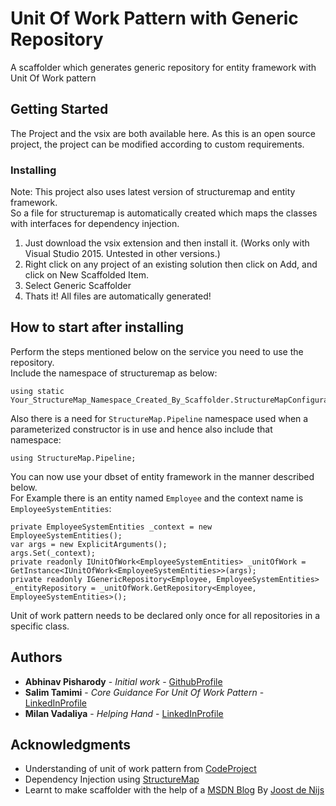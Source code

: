 # Unit Of Work Pattern with Generic Repository

A scaffolder which generates generic repository for entity framework with Unit Of Work pattern

## Getting Started

The Project and the vsix are both available here.
As this is an open source project, the project can be modified according to custom requirements.

### Installing
Note:	This project also uses latest version of structuremap and entity framework.  
		So a file for structuremap is automatically created which maps the classes with interfaces for dependency injection.

 1. Just download the vsix extension and then install it. (Works only with Visual Studio 2015. Untested in other versions.)
 2. Right click on any project of an existing solution then click on Add, and click on New Scaffolded Item.
 3. Select Generic Scaffolder 
 4. Thats it! All files are automatically generated!

## How to start after installing
Perform the steps mentioned below on the service you need to use the repository.  
Include the namespace of structuremap as below:
```
using static Your_StructureMap_Namespace_Created_By_Scaffolder.StructureMapConfigurator;
```

Also there is a need for `StructureMap.Pipeline` namespace used when a parameterized constructor is in use and hence also include that namespace:
```
using StructureMap.Pipeline;
```

You can now use your dbset of entity framework in the manner described below.  
For Example there is an entity named `Employee` and the context name is `EmployeeSystemEntities`:

```
private EmployeeSystemEntities _context = new EmployeeSystemEntities();
var args = new ExplicitArguments();
args.Set(_context);
private readonly IUnitOfWork<EmployeeSystemEntities> _unitOfWork = GetInstance<IUnitOfWork<EmployeeSystemEntities>>(args);
private readonly IGenericRepository<Employee, EmployeeSystemEntities> _entityRepository = _unitOfWork.GetRepository<Employee, EmployeeSystemEntities>();
```
Unit of work pattern needs to be declared only once for all repositories in a specific class.

## Authors

* **Abhinav Pisharody** - *Initial work* - [GithubProfile](https://github.com/abhinavjp)
* **Salim Tamimi** - *Core Guidance For Unit Of Work Pattern* - [LinkedInProfile](https://www.linkedin.com/in/salim-tamimi-a-40761837)
* **Milan Vadaliya** - *Helping Hand* - [LinkedInProfile](https://in.linkedin.com/in/milan-vadaliya-6271535a)

## Acknowledgments

* Understanding of unit of work pattern from [CodeProject](https://www.codeproject.com/articles/581487/unit-of-work-design-pattern)
* Dependency Injection using [StructureMap](http://structuremap.github.io/)
* Learnt to make scaffolder with the help of a [MSDN Blog](https://blogs.msdn.microsoft.com/webdev/2014/04/03/creating-a-custom-scaffolder-for-visual-studio/) By [Joost de Nijs](https://social.msdn.microsoft.com/profile/Joost+de+Nijs)
